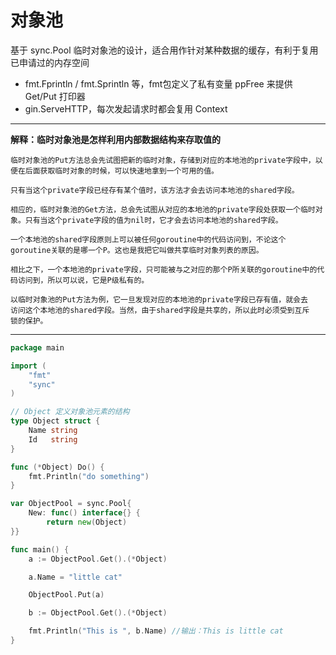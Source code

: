 # 对象池

基于 sync.Pool 临时对象池的设计，适合用作针对某种数据的缓存，有利于复用已申请过的内存空间
- fmt.Fprintln / fmt.Sprintln 等，fmt包定义了私有变量 ppFree 来提供 Get/Put 打印器
- gin.ServeHTTP，每次发起请求时都会复用 Context

----------------
**解释：临时对象池是怎样利用内部数据结构来存取值的**
```text
临时对象池的Put方法总会先试图把新的临时对象，存储到对应的本地池的private字段中，以便在后面获取临时对象的时候，可以快速地拿到一个可用的值。

只有当这个private字段已经存有某个值时，该方法才会去访问本地池的shared字段。

相应的，临时对象池的Get方法，总会先试图从对应的本地池的private字段处获取一个临时对象。只有当这个private字段的值为nil时，它才会去访问本地池的shared字段。

一个本地池的shared字段原则上可以被任何goroutine中的代码访问到，不论这个goroutine关联的是哪一个P。这也是我把它叫做共享临时对象列表的原因。

相比之下，一个本地池的private字段，只可能被与之对应的那个P所关联的goroutine中的代码访问到，所以可以说，它是P级私有的。

以临时对象池的Put方法为例，它一旦发现对应的本地池的private字段已存有值，就会去
访问这个本地池的shared字段。当然，由于shared字段是共享的，所以此时必须受到互斥
锁的保护。
```
----------------


```go
package main

import (
	"fmt"
	"sync"
)

// Object 定义对象池元素的结构
type Object struct {
	Name string
	Id   string
}

func (*Object) Do() {
	fmt.Println("do something")
}

var ObjectPool = sync.Pool{
	New: func() interface{} {
	    return new(Object)
}}

func main() {
	a := ObjectPool.Get().(*Object)

	a.Name = "little cat"

	ObjectPool.Put(a)

	b := ObjectPool.Get().(*Object)

	fmt.Println("This is ", b.Name) //输出：This is little cat
}
```

